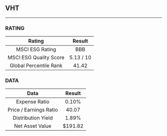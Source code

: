 ## VHT
----
### RATING

|Rating|Result|
|:----:|:---:|
|MSCI ESG Rating|BBB|
|MSCI ESG Quality Score|5.13 / 10|
|Global Percentile Rank|41.42|

### DATA

|Data|Result|
|:----:|:---:|
|Expense Ratio|0.10%|
|Price / Earnings Ratio|40.07|
|Distribution Yield|1.89%|
|Net Asset Value|$191.82|

